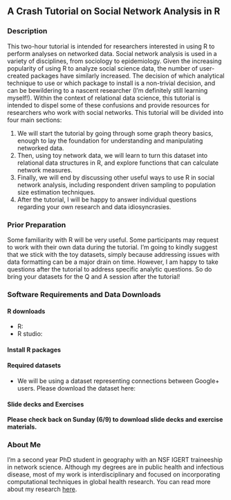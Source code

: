## A Crash Tutorial on Social Network Analysis in R

### Description

This two-hour tutorial is intended for researchers interested in using R to perform analyses on networked data. Social network analysis is used in a variety of disciplines, from sociology to epidemiology.  Given the increasing popularity of using R to analyze social science data, the number of user-created packages have similarly increased. The decision of which analytical technique to use or which package to install is a non-trivial decision, and can be bewildering to a nascent researcher (I’m definitely still learning myself!). Within the context of relational data science, this tutorial is intended to dispel some of these confusions and provide resources for researchers who work with social networks. This tutorial will be divided into four main sections:

1. We will start the tutorial by going through some graph theory basics, enough to lay the foundation for understanding and manipulating networked data. 
2. Then, using toy network data, we will learn to turn this dataset into relational data structures in R, and explore functions that can calculate network measures.
3. Finally, we will end by discussing other useful ways to use R in social network analysis, including respondent driven sampling to population size estimation techniques.
4. After the tutorial, I will be happy to answer individual questions regarding your own research and data idiosyncrasies.

### Prior Preparation

Some familiarity with R will be very useful. Some participants may request to work with their own data during the tutorial. I’m going to kindly suggest that we stick with the toy datasets, simply because addressing issues with data formatting can be a major drain on time. However, I am happy to take questions after the tutorial to address specific analytic questions. So do bring your datasets for the Q and A session after the tutorial!

### Software Requirements and Data Downloads

#### R downloads
+ R: 
+ R studio:

#### Install R packages

#### Required datasets
+ We will be using a dataset representing connections between Google+ users. Please download the dataset here:

#### Slide decks and Exercises
**Please check back on Sunday (6/9) to download slide decks and exercise materials.**

### About Me

I’m a second year PhD student in geography with an NSF IGERT traineeship in network science. Although my degrees are in public health and infectious disease, most of my work is interdisciplinary and focused on incorporating computational techniques in global health research. You can read more about my research [here](https://www.vaniaw.com).
